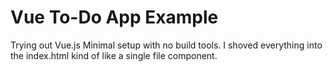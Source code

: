 Vue To-Do App Example
====

Trying out Vue.js
Minimal setup with no build tools.
I shoved everything into the index.html kind of like a single file component.
